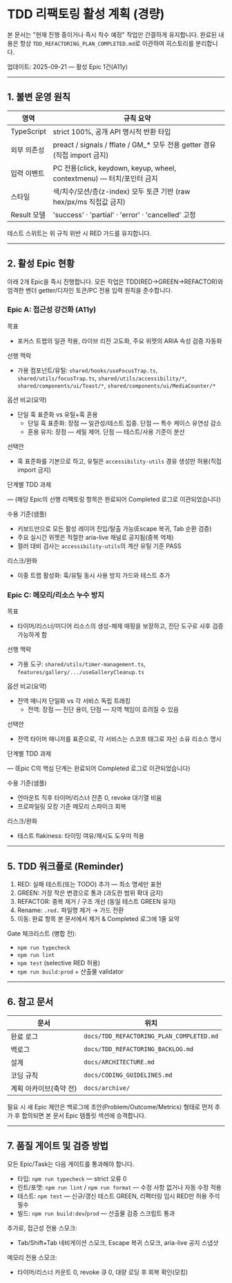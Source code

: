 # TDD 리팩토링 활성 계획 (경량)

본 문서는 "현재 진행 중이거나 즉시 착수 예정" 작업만 간결하게 유지합니다. 완료된
내용은 항상 `TDD_REFACTORING_PLAN_COMPLETED.md`로 이관하여 히스토리를
분리합니다.

업데이트: 2025-09-21 — 활성 Epic 1건(A11y)

---

## 1. 불변 운영 원칙

| 영역        | 규칙 요약                                                                   |
| ----------- | --------------------------------------------------------------------------- |
| TypeScript  | strict 100%, 공개 API 명시적 반환 타입                                      |
| 외부 의존성 | preact / signals / fflate / GM\_\* 모두 전용 getter 경유 (직접 import 금지) |
| 입력 이벤트 | PC 전용(click, keydown, keyup, wheel, contextmenu) — 터치/포인터 금지       |
| 스타일      | 색/치수/모션/층(z-index) 모두 토큰 기반 (raw hex/px/ms 직접값 금지)         |
| Result 모델 | 'success' · 'partial' · 'error' · 'cancelled' 고정                          |

테스트 스위트는 위 규칙 위반 시 RED 가드를 유지합니다.

---

## 2. 활성 Epic 현황

아래 2개 Epic을 즉시 진행합니다. 모든 작업은 TDD(RED→GREEN→REFACTOR)와 엄격한
벤더 getter/디자인 토큰/PC 전용 입력 원칙을 준수합니다.

### Epic A: 접근성 강건화 (A11y)

목표

- 포커스 트랩의 일관 적용, 라이브 리전 고도화, 주요 위젯의 ARIA 속성 검증 자동화

선행 맥락

- 가용 컴포넌트/유틸: `shared/hooks/useFocusTrap.ts`,
  `shared/utils/focusTrap.ts`, `shared/utils/accessibility/*`,
  `shared/components/ui/Toast/*`, `shared/components/ui/MediaCounter/*`

옵션 비교(요약)

- 단일 훅 표준화 vs 유틸+훅 혼용
  - 단일 훅 표준화: 장점 — 일관성/테스트 집중. 단점 — 특수 케이스 유연성 감소
  - 혼용 유지: 장점 — 세밀 제어. 단점 — 테스트/사용 기준이 분산

선택안

- 훅 표준화를 기본으로 하고, 유틸은 `accessibility-utils` 경유 생성만 허용(직접
  import 금지)

단계별 TDD 과제

— (해당 Epic의 선행 리팩토링 항목은 완료되어 Completed 로그로 이관되었습니다)

수용 기준(샘플)

- 키보드만으로 모든 활성 레이어 진입/탈출 가능(Escape 복귀, Tab 순환 검증)
- 주요 실시간 위젯은 적절한 aria-live 채널로 공지됨(중복 억제)
- 컬러 대비 검사는 `accessibility-utils`의 계산 유틸 기준 PASS

리스크/완화

- 이중 트랩 활성화: 훅/유틸 동시 사용 방지 가드와 테스트 추가

### Epic C: 메모리/리소스 누수 방지

목표

- 타이머/리스너/미디어 리소스의 생성-해제 매핑을 보장하고, 진단 도구로 사후 검증
  가능하게 함

선행 맥락

- 가용 도구: `shared/utils/timer-management.ts`,
  `features/gallery/.../useGalleryCleanup.ts`

옵션 비교(요약)

- 전역 매니저 단일화 vs 각 서비스 독립 트래킹
  - 전역: 장점 — 진단 용이, 단점 — 지역 책임이 흐려질 수 있음

선택안

- 전역 타이머 매니저를 표준으로, 각 서비스는 스코프 태그로 자신 소유 리소스 명시

단계별 TDD 과제

— (Epic C의 핵심 단계는 완료되어 Completed 로그로 이관되었습니다)

수용 기준(샘플)

- 언마운트 직후 타이머/리스너 잔존 0, revoke 대기열 비움
- 프로파일링 모킹 기준 메모리 스파이크 회복

리스크/완화

- 테스트 flakiness: 타이밍 여유/재시도 도우미 적용

---

## 5. TDD 워크플로 (Reminder)

1. RED: 실패 테스트(또는 TODO) 추가 — 최소 명세만 표현
2. GREEN: 가장 작은 변경으로 통과 (과도한 범위 확대 금지)
3. REFACTOR: 중복 제거 / 구조 개선 (동일 테스트 GREEN 유지)
4. Rename: `.red.` 파일명 제거 → 가드 전환
5. 이동: 완료 항목 본 문서에서 제거 & Completed 로그에 1줄 요약

Gate 체크리스트 (병합 전):

- `npm run typecheck`
- `npm run lint`
- `npm test` (selective RED 허용)
- `npm run build:prod` + 산출물 validator

---

## 6. 참고 문서

| 문서                   | 위치                                     |
| ---------------------- | ---------------------------------------- |
| 완료 로그              | `docs/TDD_REFACTORING_PLAN_COMPLETED.md` |
| 백로그                 | `docs/TDD_REFACTORING_BACKLOG.md`        |
| 설계                   | `docs/ARCHITECTURE.md`                   |
| 코딩 규칙              | `docs/CODING_GUIDELINES.md`              |
| 계획 아카이브(축약 전) | `docs/archive/`                          |

필요 시 새 Epic 제안은 백로그에 초안(Problem/Outcome/Metrics) 형태로 먼저 추가
후 합의되면 본 문서 Epic 템플릿 섹션에 승격합니다.

---

## 7. 품질 게이트 및 검증 방법

모든 Epic/Task는 다음 게이트를 통과해야 합니다.

- 타입: `npm run typecheck` — strict 오류 0
- 린트/포맷: `npm run lint` / `npm run format` — 수정 사항 없거나 자동 수정 적용
- 테스트: `npm test` — 신규/갱신 테스트 GREEN, 리팩터링 임시 RED만 허용 주석
  필수
- 빌드: `npm run build:dev`/`prod` — 산출물 검증 스크립트 통과

추가로, 접근성 전용 스모크:

- Tab/Shift+Tab 네비게이션 스모크, Escape 복귀 스모크, aria-live 공지 스냅샷

메모리 전용 스모크:

- 타이머/리스너 카운트 0, revoke 큐 0, 대량 로딩 후 회복 확인(모킹)
